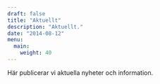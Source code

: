 ```yaml
---
draft: false
title: "Aktuellt"
description: "Aktuellt."
date: "2014-08-12"
menu:
  main:
    weight: 40
---
```

Här publicerar vi aktuella nyheter och information.
